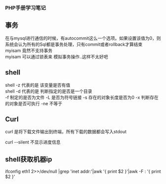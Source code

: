 ### PHP手册学习笔记

## 事务
在与mysql进行通信的时候，有autocommit这么一个选项。如果设置该值为0，则系统会认为所有的Sql都是事务处理，只有commit或者rollback才算结束  
myisam 竟然不支持事务    
myisam 可以通过锁表来 模拟事务操作..这样不太好吧

## shell
shell -z 代表的是 该变量是否有值  
shell -d 代表的是 判断指定的是否是一个目录  
	-f 制定的是否为文件
	-L 是否为符号链接
	-s 存在的对象长度是否为0
	-x 判断存在的对象是否可执行
	-ne 不等于

## Curl
curl 是将下载文件输出到终端，所有下载的数据都会写入stdout  

curl --silent 不显示进度信息

## shell获取机器ip
ifconfig eth1 2>>/dev/null |grep 'inet addr:'|awk  '{ print $2 }'|awk -F : '{ print $2 }'  
